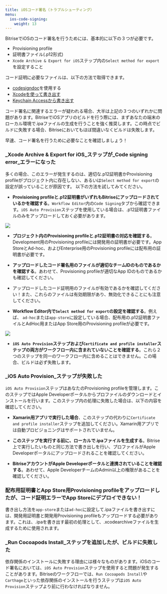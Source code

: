 ```yaml
---
title: iOSコード署名（トラブルシューティング）
menu:
  ios-code-signing:
    weight: 13
---
```

BitriseでiOSのコード署名を行うためには、基本的に以下の３つが必要です。

* Provisioning profile
* 証明書ファイル(.p12形式)
* `Xcode Archive & Export for iOS`ステップ内の`Select method for export`を設定すること

コード証明に必要なファイルは、以下の方法で取得できます。

- [codesigndoc](https://github.com/bitrise-tools/codesigndoc)を使用する
- [Xcodeを使って書き出す](https://devcenter.bitrise.io/code-signing/ios-code-signing/exporting-code-signing-files/#exporting-certificates-using-xcode)
- [Keychain Accessから書き出す](https://devcenter.bitrise.io/code-signing/ios-code-signing/exporting-code-signing-files/#exporting-manually)

コード署名に関連するエラーが疑われる場合、大半は上記の３つのいずれかに問題があります。BitriseでiOSアプリのビルドを行う際には、まずあなたの端末のローカル環境で.ipaファイルの生成を行うことを強く推奨します。この時点でビルドに失敗する場合、Bitriseにおいてもほぼ間違いなくビルドは失敗します。

早速、コード署名を行うために必要なことを確認しましょう！

### _Xcode Archive & Export for iOS_ステップが_Code signing error_エラーになった

多くの場合、このエラーが発生するのは、適切な.p12証明書かProvisioning profileがプロジェクト内に存在しない、あるいは`Select method for export`の設定が誤っていることが原因です。 以下の方法を試してみてください。

* **Provisioning profileと.p12証明書がいずれもBitriseにアップロードされているかを確認する**。`Workflow Editor`内の`Code Signing`タブから確認できます。`iOS Auto Provision`ステップを使用している場合は、.p12証明書ファイルのみをアップロードしておく必要があります。

![](/img/archive_fail.png)

* **プロジェクト内のProvisioning profileと.p12証明書の対応を確認する**。Development用のProvisioning profileには開発用の証明書が必要です。App StoreとAd-hoc、およびEnterprise用のProvisioning profileには配布用の証明書が必要です。

* **アップロードしたコード署名用のファイルが適切なチームIDのものであるかを確認する**。あわせて、Provisioning profileが適切なApp IDのものであるかも確認してください。

* アップロードしたコード証明用のファイルが有効であるかを確認してください！また、これらのファイルは有効期限があり、無効化できることにも注意してください。

* **Workflow Editor内で`Select method for export`の設定を確認する**。例えば、 `ad-hoc`または`app-store`に設定している場合、配布用の.p12証明書ファイルとAdHoc用またはApp Store用のProvisioning profileが必要です。

![](/img/export_fail.png)

* **`iOS Auto Provision`ステップおよび`Certificate and profile installer`ステップの両方がワークフロー内に含まれていないことを確認する**。これら２つのステップを同一のワークフロー内に含めることはできません。この場合、ビルドは必ず失敗します。

### _iOS Auto Provision_ステップが失敗した

`iOS Auto Provision`ステップはあなたのProvisioning profileを管理します。このステップではApple Developerポータルからプロファイルのダウンロードとインストールを行います。このステップ内の処理に失敗した場合は、以下の内容を確認してください。

* **Xamarin用アプリで実行した場合**、このステップの代わりに`Certificate and profile installer`ステップを追加してください。Xamarin用アプリでは自動プロビジョニングはサポートされていません。

* **このステップを実行する前に、ローカルで.ipaファイルを生成する**。Bitrise上で実行したいものと同じ方法で書き出しを行い、プロファイルがApple Developerポータルにアップロードされることを確認してください。

* **BitriseアカウントがApple Developerポータルと連携されていることを確認する**。あわせて、Apple DeveloperチームのAdmin以上の権限があることを確認してください。

### 配布用証明書とApp Store用Provisioning profileをアップロードしたが、コード証明エラーでApp Storeにデプロイできない！

書き出し方法を`app-store`または`ad-hoc`に設定して.ipaファイルを書き出すには、開発用証明書と開発用Provisioning profileもアップロードする必要があります。これは、.ipaを書き出す最初の処理として、.xcodearchiveファイルを生成するために使用されます。

### _Run Cocoapods Install_ステップを追加したが、ビルドに失敗した

依存関係のインストールに失敗する理由には様々なものがあります。iOSのコード署名においては、`iOS Auto Provision`ステップを使用すると問題が発生することがあります。Bitriseのワークフローでは、`Run Cocoapods Install`や`Carthage`といった依存関係のインストールを行うステップは`iOS Auto Provision`ステップより前に行わなければなりません。
